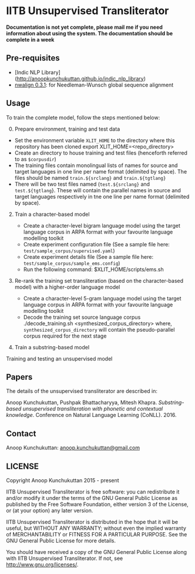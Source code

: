 # IITB Unsupervised Transliterator

**Documentation is not yet complete, please mail me if you need information about using the system. The documentation should be complete in a week** 

## Pre-requisites

- [Indic NLP Library] (http://anoopkunchukuttan.github.io/indic_nlp_library)
- [nwalign 0.3.1](https://pypi.python.org/pypi/nwalign/): for Needleman-Wunsch global sequence alignment

## Usage

To train the complete model, follow the steps mentioned below:  

0. Prepare environment, training and test data

  - Set the environment variable `XLIT_HOME` to the directory where this repository has been cloned
        export XLIT_HOME=<repo_directory>
  - Create an directory to house training and test files (henceforth referred to as `$corpusdir`)
  - The training files contain monolingual lists of names for source and target languages in one line per name format (delimited by space). The files should be named `train.${srclang}` and `train.${tgtlang}`
  - There will be two test files named (`test.${srclang}` and `test.${tgtlang`}. These will contain the parallel names in source and target languages respectively in tne one line per name format (delimited by space).

2. Train a character-based model 
   
   - Create a character-level bigram language model using the target language corpus in ARPA format with your favourite language modelling toolkit
   - Create experiment configuration file  (See a sample file here:  `test/sample_corpus/supervised.yaml`)
   - Create experiment details file  (See a sample file here:  `test/sample_corpus/sample_ems.config`)
   - Run the following command: 
          $XLIT_HOME/scripts/ems.sh <path to experiment details file>

3. Re-rank the training set transliteration (based on the character-based model) with a higher-order language model 
   - Create a character-level 5-gram language model using the target language corpus in ARPA format with your favourite language modelling toolkit
   - Decode the training set source language corpus 
       ./decode_training.sh <path to experiment details file>  <synthesized\_corpus\_directory>
where, `synthesized_corpus_directory` will contain the pseudo-parallel corpus required for the next stage       


4. Train a substring-based model 

Training and testing an unsupervised model 


## Papers

The details of the unsupervised transliterator are described in: 

Anoop Kunchukuttan, Pushpak Bhattacharyya, Mitesh Khapra. _Substring-based unsupervised transliteration with phonetic and
contextual knowledge_. Conference on Natural Language Learning (CoNLL). 2016.

## Contact

Anoop Kunchukuttan: <anoop.kunchukuttan@gmail.com>

## LICENSE

Copyright Anoop Kunchukuttan 2015 - present
 
IITB Unsupervised Transliterator is free software: you can redistribute it and/or modify
it under the terms of the GNU General Public License as published by
the Free Software Foundation, either version 3 of the License, or
(at your option) any later version.

IITB Unsupervised Transliterator  is distributed in the hope that it will be useful, 
but WITHOUT ANY WARRANTY; without even the implied warranty of 
MERCHANTABILITY or FITNESS FOR A PARTICULAR PURPOSE.  See the 
GNU General Public License for more details. 

You should have received a copy of the GNU General Public License 
along with IITB Unsupervised Transliterator.   If not, see <http://www.gnu.org/licenses/>.

